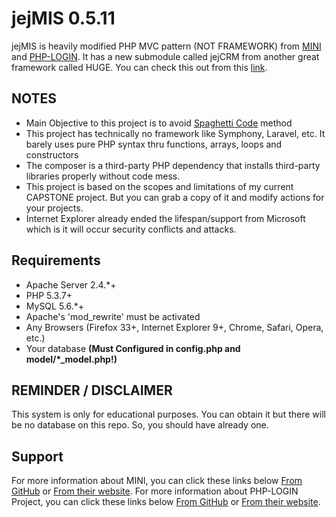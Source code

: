# jejMIS 0.5.11

jejMIS is heavily modified PHP MVC pattern (NOT FRAMEWORK) from [MINI](http://www.php-mini.com) and [PHP-LOGIN](http://www.php-login.net/).
It has a new submodule called jejCRM from another great framework called HUGE. You can check this out from this [link](https://www.github.com/jccultima123/jejcrm).

## NOTES

- Main Objective to this project is to avoid [Spaghetti Code](https://en.wikipedia.org/wiki/Spaghetti_code) method
- This project has technically no framework like Symphony, Laravel, etc. It barely uses pure PHP syntax thru functions, arrays, loops and constructors
- The composer is a third-party PHP dependency that installs third-party libraries properly without code mess.
- This project is based on the scopes and limitations of my current CAPSTONE project. But you can grab a copy of it and modify actions for your projects.
- Internet Explorer already ended the lifespan/support from Microsoft which is it will occur security conflicts and attacks.

## Requirements

- Apache Server 2.4.*+
- PHP 5.3.7+
- MySQL 5.6.*+
- Apache's 'mod_rewrite' must be activated
- Any Browsers (Firefox 33+, Internet Explorer 9+, Chrome, Safari, Opera, etc.)
- Your database **(Must Configured in config.php and model/*_model.php!)**

## REMINDER / DISCLAIMER

This system is only for educational purposes. You can obtain it but there will be no database on this repo.
So, you should have already one.

## Support

For more information about MINI, you can click these links below
[From GitHub](https://www.github.com/panique/mini) or [From their website](http://www.php-mini.com/).
For more information about PHP-LOGIN Project, you can click these links below
[From GitHub](https://www.github.com/panique/huge) or [From their website](http://www.php-login.net/).